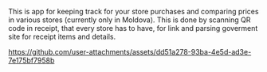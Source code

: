 This is app for keeping track for your store purchases and comparing prices in various stores (currently only in Moldova). This is done by scanning QR code in receipt, that every store has to have, for link and parsing goverment site for receipt items and details.

<p align="center">
  
  https://github.com/user-attachments/assets/dd51a278-93ba-4e5d-ad3e-7e175bf7958b
  
</p>


